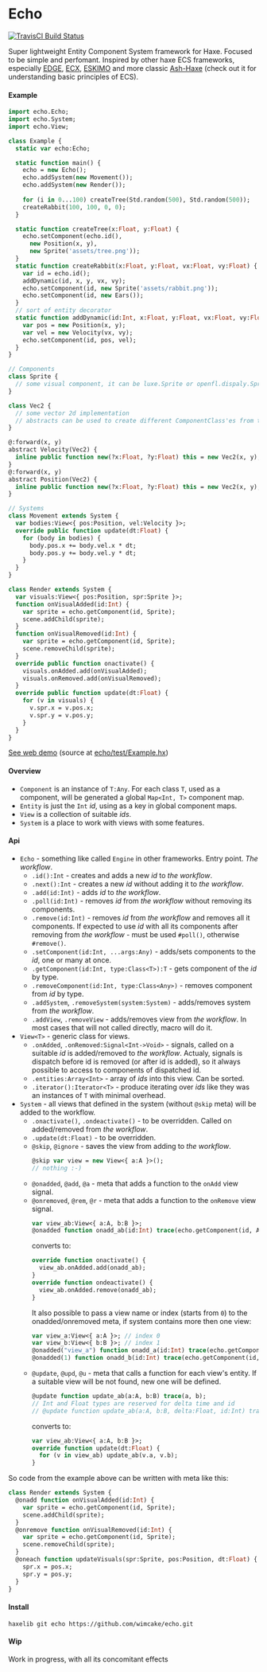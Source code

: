 # Echo
[![TravisCI Build Status](https://travis-ci.org/wimcake/echo.svg?branch=master)](https://travis-ci.org/wimcake/echo)

Super lightweight Entity Component System framework for Haxe. 
Focused to be simple and perfomant.
Inspired by other haxe ECS frameworks, especially [EDGE](https://github.com/fponticelli/edge), [ECX](https://github.com/eliasku/ecx), [ESKIMO](https://github.com/PDeveloper/eskimo) and more classic [Ash-Haxe](https://github.com/nadako/Ash-Haxe) (check out it for understanding basic principles of ECS).

#### Example
```haxe
import echo.Echo;
import echo.System;
import echo.View;

class Example {
  static var echo:Echo;

  static function main() {
    echo = new Echo();
    echo.addSystem(new Movement());
    echo.addSystem(new Render());
    
    for (i in 0...100) createTree(Std.random(500), Std.random(500));
    createRabbit(100, 100, 0, 0);
  }

  static function createTree(x:Float, y:Float) {
    echo.setComponent(echo.id(), 
      new Position(x, y), 
      new Sprite('assets/tree.png'));
  }
  static function createRabbit(x:Float, y:Float, vx:Float, vy:Float) {
    var id = echo.id();
    addDynamic(id, x, y, vx, vy);
    echo.setComponent(id, new Sprite('assets/rabbit.png'));
    echo.setComponent(id, new Ears());
  }
  // sort of entity decorator
  static function addDynamic(id:Int, x:Float, y:Float, vx:Float, vy:Float) {
    var pos = new Position(x, y);
    var vel = new Velocity(vx, vy);
    echo.setComponent(id, pos, vel);
  }
}

// Components
class Sprite {
  // some visual component, it can be luxe.Sprite or openfl.dispaly.Sprite, for example
}

class Vec2 {
  // some vector 2d implementation
  // abstracts can be used to create different ComponentClass'es from the same BaseClass without overhead
}

@:forward(x, y)
abstract Velocity(Vec2) { 
  inline public function new(?x:Float, ?y:Float) this = new Vec2(x, y);
}
@:forward(x, y)
abstract Position(Vec2) {
  inline public function new(?x:Float, ?y:Float) this = new Vec2(x, y);
}

// Systems
class Movement extends System {
  var bodies:View<{ pos:Position, vel:Velocity }>;
  override public function update(dt:Float) {
    for (body in bodies) {
      body.pos.x += body.vel.x * dt;
      body.pos.y += body.vel.y * dt;
    }
  }
}

class Render extends System {
  var visuals:View<{ pos:Position, spr:Sprite }>;
  function onVisualAdded(id:Int) {
    var sprite = echo.getComponent(id, Sprite);
    scene.addChild(sprite);
  }
  function onVisualRemoved(id:Int) {
    var sprite = echo.getComponent(id, Sprite);
    scene.removeChild(sprite);
  }
  override public function onactivate() {
    visuals.onAdded.add(onVisualAdded);
    visuals.onRemoved.add(onVisualRemoved);
  }
  override public function update(dt:Float) {
    for (v in visuals) {
      v.spr.x = v.pos.x;
      v.spr.y = v.pos.y;
    }
  }
}
```

[See web demo](https://wimcake.github.io/echo/web/) (source at [echo/test/Example.hx](https://github.com/wimcake/echo/blob/master/test/Example.hx))

#### Overview
* `Component` is an instance of `T:Any`. For each class `T`, used as a component, will be generated a global `Map<Int, T>` component map.
* `Entity` is just the `Int` _id_, using as a key in global component maps.
* `View` is a collection of suitable _ids_.
* `System` is a place to work with views with some features.

#### Api
* `Echo` - something like called `Engine` in other frameworks. Entry point. _The workflow_.
  * `.id():Int` - creates and adds a new _id_ to _the workflow_.
  * `.next():Int` - creates a new _id_ without adding it to _the workflow_.
  * `.add(id:Int)` - adds _id_ to _the workflow_.
  * `.poll(id:Int)` - removes _id_ from _the workflow_ without removing its components.
  * `.remove(id:Int)` - removes _id_ from _the workflow_ and removes all it components. If expected to use _id_ with all its components after removing from _the workflow_ - must be used `#poll()`, otherwise `#remove()`.
  * `.setComponent(id:Int, ...args:Any)` - adds/sets components to the _id_, one or many at once.
  * `.getComponent(id:Int, type:Class<T>):T` - gets component of the _id_ by type.
  * `.removeComponent(id:Int, type:Class<Any>)` - removes component from _id_ by type.
  * `.addSystem`, `.removeSystem(system:System)` - adds/removes system from _the workflow_.
  * `.addView`, `.removeView` - adds/removes view from _the workflow_. In most cases that will not called directly, macro will do it.
* `View<T>` - generic class for views.
  * `.onAdded`, `.onRemoved:Signal<Int->Void>` - signals, called on a suitable _id_ is added/removed to _the workflow_. Actualy, signals is dispatch before id is removed (or after id is added), so it always possible to access to components of dispatched id.
  * `.entities:Array<Int>` - array of _ids_ into this view. Can be sorted.
  * `.iterator():Iterator<T>` - produce iterating over _ids_ like they was an instances of `T` with minimal overhead.
* `System` - all views that defined in the system (without `@skip` meta) will be added to the workflow.
  * `.onactivate()`, `.ondeactivate()` - to be overridden. Called on added/removed from _the workflow_.
  * `.update(dt:Float)` - to be overridden.
  * `@skip`, `@ignore` - saves the view from adding to _the workflow_.
    ```haxe
    @skip var view = new View<{ a:A }>();
    // nothing :-)
    ```
  * `@onadded`, `@add`, `@a` - meta that adds a function to the `onAdd` view signal.
  * `@onremoved`, `@rem`, `@r` - meta that adds a function to the `onRemove` view signal.
    ```haxe
    var view_ab:View<{ a:A, b:B }>;
    @onadded function onadd_ab(id:Int) trace(echo.getComponent(id, A));
    ```
      converts to:
    ```haxe
    override function onactivate() {
      view_ab.onAdded.add(onadd_ab);
    }
    override function ondeactivate() {
      view_ab.onAdded.remove(onadd_ab);
    }
    ```
      It also possible to pass a view name or index (starts from `0`) to the onadded/onremoved meta, if system contains more then one view:
    ```haxe
    var view_a:View<{ a:A }>; // index 0
    var view_b:View<{ b:B }>; // index 1
    @onadded("view_a") function onadd_a(id:Int) trace(echo.getComponent(id, A));
    @onadded(1) function onadd_b(id:Int) trace(echo.getComponent(id, B));
    ```
  * `@update`, `@upd`, `@u` - meta that calls a function for each view's entity. If a suitable view will be not found, new one will be defined.
    ```haxe
    @update function update_ab(a:A, b:B) trace(a, b);
    // Int and Float types are reserved for delta time and id
    // @update function update_ab(a:A, b:B, delta:Float, id:Int) trace(a, b);
    ```
      converts to:
    ```haxe
    var view_ab:View<{ a:A, b:B }>;
    override function update(dt:Float) {
      for (v in view_ab) update_ab(v.a, v.b);
    }
    ```

So code from the example above can be written with meta like this:
```haxe
class Render extends System {
  @onadd function onVisualAdded(id:Int) {
    var sprite = echo.getComponent(id, Sprite);
    scene.addChild(sprite);
  }
  @onremove function onVisualRemoved(id:Int) {
    var sprite = echo.getComponent(id, Sprite);
    scene.removeChild(sprite);
  }
  @oneach function updateVisuals(spr:Sprite, pos:Position, dt:Float) {
    spr.x = pos.x;
    spr.y = pos.y;
  }
}
```

#### Install
```haxelib git echo https://github.com/wimcake/echo.git```

#### Wip
Work in progress, with all its concomitant effects
